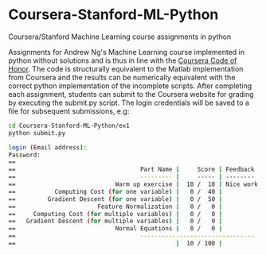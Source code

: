# Coursera-Stanford-ML-Python
Coursera/Stanford Machine Learning course assignments in python

Assignments for Andrew Ng's Machine Learning course implemented in python without solutions and is thus in line with the [Coursera Code of Honor](https://www.coursera.org/about/terms/honorcode "Coursera Honor Code"). The code is structurally equivalent to the Matlab implementation from Coursera and the results can be numerically equivalent with the correct python implementation of the incomplete scripts. After completing each assignment, students can submit to the Coursera website for grading by executing the submit.py script. The login credentials will be saved to a file for subsequent submissions, e.g:

```bash
cd Coursera-Stanford-ML-Python/ex1
python submit.py

login (Email address): 
Password: 
==
==                                   Part Name |     Score | Feedback
==                                   --------- |     ----- | --------
==                            Warm up exercise |  10 /  10 | Nice work!
==           Computing Cost (for one variable) |   0 /  40 | 
==         Gradient Descent (for one variable) |   0 /  50 | 
==                       Feature Normalization |   0 /   0 | 
==     Computing Cost (for multiple variables) |   0 /   0 | 
==   Gradient Descent (for multiple variables) |   0 /   0 | 
==                            Normal Equations |   0 /   0 | 
==                                   --------------------------------
==                                             |  10 / 100 |
```

